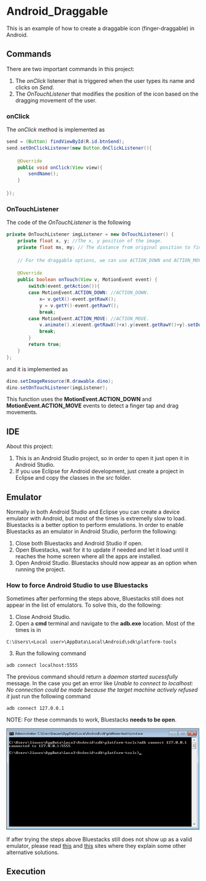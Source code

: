 # Android_Draggable

This is an example of how to create a draggable icon (finger-draggable) in Android.

## Commands

There are two important commands in this project:
1. The *onClick* listener that is triggered when the user types its name and clicks on *Send*.
2. The *OnTouchListener* that modifies the position of the icon based on the dragging movement of the user.

### onClick 

The *onClick* method is implemented as

```java
send = (Button) findViewById(R.id.btnSend);
send.setOnClickListener(new Button.OnClickListener(){

	@Override
	public void onClick(View view){
		sendName();
	}
	
});
```

### OnTouchListener

The code of the *OnTouchListener* is the following

```java
private OnTouchListener imgListener = new OnTouchListener() {
	private float x, y; //The x, y position of the image.
	private float mx, my; // The distance from original position to finger dragging.

    // For the draggable options, we can use ACTION_DOWN and ACTION_MOVE

    @Override
    public boolean onTouch(View v, MotionEvent event) {
		switch(event.getAction()){
		case MotionEvent.ACTION_DOWN: //ACTION_DOWN.
			x= v.getX()-event.getRawX();
			y = v.getY()-event.getRawY();
			break;
		case MotionEvent.ACTION_MOVE: //ACTION_MOVE.
			v.animate().x(event.getRawX()+x).y(event.getRawY()+y).setDuration(0).start();
			break;
		}
		return true;
	}
};
```
and it is implemented as
```java
dino.setImageResource(R.drawable.dino);
dino.setOnTouchListener(imgListener);
```
This function uses the **MotionEvent.ACTION_DOWN** and **MotionEvent.ACTION_MOVE** events to detect a finger tap and drag movements.

## IDE

About this project:
1. This is an Android Studio project, so in order to open it just open it in Android Studio. 
2. If you use Eclipse for Android development, just create a project in Eclipse and copy the classes in the *src* folder.

## Emulator

Normally in both Android Studio and Eclipse you can create a device emulator with Android, but most of the times is extremelly slow to load. Bluestacks is a better option to perform emulations. In order to enable Bluestacks as an emulator in Android Studio, perform the following:
1. Close both Bluestacks and Android Studio if open.
2. Open Bluestacks, wait for it to update if needed and let it load until it reaches the home screen where all the apps are installed.
3. Open Android Studio. Bluestacks should now appear as an option when running the project.

### How to force Android Studio to use Bluestacks

Sometimes after performing the steps above, Bluestacks still does not appear in the list of emulators. To solve this, do the following:
1. Close Android Studio.
2. Open a **cmd** terminal and navigate to the **adb.exe** location. Most of the times is in
```
C:\Users\<Local user>\AppData\Local\Android\sdk\platform-tools
```
3. Run the following command
```
adb connect localhost:5555
```
The previous command should return a *daemon started sucessfully* message. In the case you get an error like 
*Unable to connect to localhost: No connection could be made because the target machine actively refused it*
just run the following command
```
adb connect 127.0.0.1
```

NOTE: For these commands to work, Bluestacks **needs to be open**.

![adb](/images/img_bluestacks_03.png?raw=true)

If after trying the steps above Bluestacks still does not show up as a valid emulator, please read [this](http://mattpilz.com/using-bluestacks-fast-easy-android-emulation/) and [this](https://stackoverflow.com/questions/24598577/connect-bluestacks-to-android-studio) sites where they explain some other alternative solutions.

## Execution
